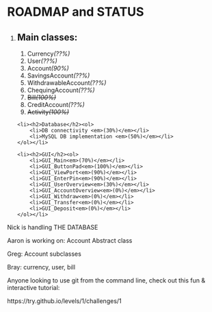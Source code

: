 <h1>ROADMAP and STATUS</h1>

<ol>
	<li><h2>Main classes:</h2><ol>
		<li>Currency<em>(??%)</em></li>
		<li>User<em>(??%)</em></li>
		<li>Account<em>(90%)</em></li>
		<li>SavingsAccount<em>(??%)</em></li>
		<li>WithdrawableAccount<em>(??%)</em></li>
		<li>ChequingAccount<em>(??%)</em></li>
		<li><strike>Bill<em>(100%)</em></strike></li>
		<li>CreditAccount<em>(??%)</em></li>
		<li><strike>Activity<em>(100%)</em></strike></li>
	</ol></li>
	
    <li><h2>Database</h2><ol>
		<li>DB connectivity <em>(30%)</em></li>
		<li>MySQL DB implementation <em>(50%)</em></li>
	</ol></li>
	
	<li><h2>GUI</h2><ol>
		<li>GUI_Main<em>(70%)</em></li>
		<li>GUI_ButtonPad<em>(100%)</em></li>
		<li>GUI_ViewPort<em>(90%)</em></li>
		<li>GUI_EnterPin<em>(90%)</em></li>
		<li>GUI_UserOverview<em>(30%)</em></li>
		<li>GUI_AccountOverview<em>(0%)</em></li>
		<li>GUI_Withdraw<em>(0%)</em></li>
		<li>GUI_Transfer<em>(0%)</em></li>
		<li>GUI_Deposit<em>(0%)</em></li>
	</ol></li>
</ol>

<p>Nick is handling THE DATABASE</p>
<p>Aaron is working on: Account Abstract class</p>
<p>Greg: Account subclasses</p>
<p>Bray: currency, user, bill</p>

<p>Anyone looking to use git from the command line, check out this fun & interactive tutorial:</p>
https://try.github.io/levels/1/challenges/1
